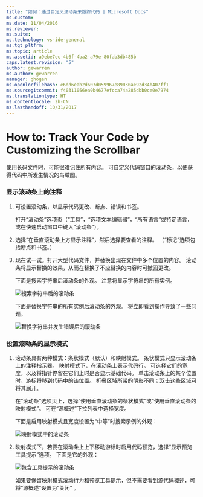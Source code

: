 ```yaml
---
title: "如何：通过自定义滚动条来跟踪代码 | Microsoft Docs"
ms.custom: 
ms.date: 11/04/2016
ms.reviewer: 
ms.suite: 
ms.technology: vs-ide-general
ms.tgt_pltfrm: 
ms.topic: article
ms.assetid: a9ebe7ec-4b6f-4ba2-a79e-80fab3db485b
caps.latest.revision: "5"
author: gewarren
ms.author: gewarren
manager: ghogen
ms.openlocfilehash: e6dd6eab2d607d059967e89030ae92d34b407ff1
ms.sourcegitcommit: f40311056ea0b4677efcca74a285dbb0ce0e7974
ms.translationtype: HT
ms.contentlocale: zh-CN
ms.lasthandoff: 10/31/2017
---
```

# <a name="how-to-track-your-code-by-customizing-the-scrollbar"></a>How to: Track Your Code by Customizing the Scrollbar
使用长码文件时，可能很难记住所有内容。 可自定义代码窗口的滚动条，以便获得代码中所发生情况的鸟瞰图。  
  
### <a name="to-show-annotations-on-the-scroll-bar"></a>显示滚动条上的注释  
  
1.  可设置滚动条，以显示代码更改、断点、错误和书签。  
  
     打开“滚动条”选项页（“工具”，“选项文本编辑器”，“所有语言”或特定语言，或在快速启动窗口中键入“滚动条”）。  
  
2.  选择“在垂直滚动条上方显示注释”，然后选择要查看的注释。 （“标记”选项包括断点和书签。）  
  
3.  现在试一试。打开大型代码文件，并替换出现在文件中多个位置的内容。 滚动条将显示替换的效果，从而在替换了不应替换的内容时可撤回更改。  
  
     下面是搜索字符串后滚动条的外观。 注意将显示字符串的所有实例。  
  
     ![搜索字符串后的滚动条](../ide/media/enhancedscrollbarsearch.png "EnhancedScrollbarSearch")  
  
     下面是替换字符串的所有实例后滚动条的外观。 将立即看到操作导致了一些问题。  
  
     ![替换字符串并发生错误后的滚动条](../ide/media/enhancedscrollbarreplace.png "EnhancedScrollbarReplace")  
  
### <a name="to-set-the-display-mode-for-the-scroll-bar"></a>设置滚动条的显示模式  
  
1.  滚动条具有两种模式：条状模式（默认）和映射模式。 条状模式只显示滚动条上的注释指示器。 映射模式下，在滚动条上表示代码行。 可选择它们的宽度，以及将指针停留在它们上时是否显示基础代码。 单击滚动条上的某个位置时，游标将移到代码中的该位置。 折叠区域所带的阴影不同；双击这些区域可将其展开。  
  
     在“滚动条”选项页上，选择“使用垂直滚动条的条状模式”或“使用垂直滚动条的映射模式”。 可在“源概述”下拉列表中选择宽度。  
  
     下面是启用映射模式且宽度设置为“中等”时搜索示例的外观：  
  
     ![映射模式中的滚动条](../ide/media/enhancedscrollbar.png "EnhancedScrollbar")  
  
2.  映射模式下，若要在滚动条上上下移动游标时启用代码预览，选择“显示预览工具提示”选项。 下面是它的外观：  
  
     ![包含工具提示的滚动条](../ide/media/enhancedscrollbarsearchtooltip.png "EnhancedScrollbarSearchTooltip")  
  
     如果要保留映射模式滚动行为和预览工具提示，但不需要看到源代码概述，可将“源概述”设置为“关闭” 。